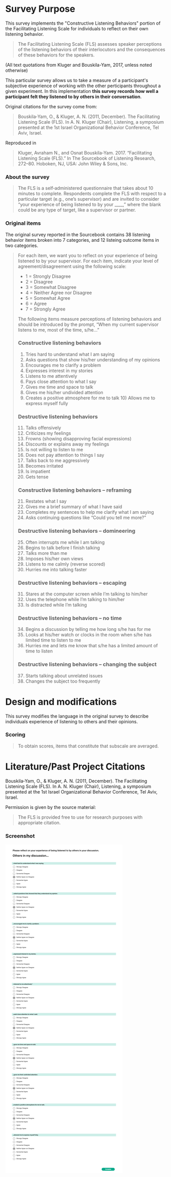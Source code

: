 # Survey Purpose

This survey implements the "Constructive Listening Behaviors" portion of the Facilitating Listening Scale for individuals to reflect on their own listening behavior.

> The Facilitating Listening Scale (FLS) assesses speaker perceptions of the listening behaviors of their interlocutors and the consequences of these behaviors for the speakers.

(All text quotations from Kluger and Bouskila-Yam, 2017, unless noted otherwise)

This particular survey allows us to take a measure of a participant's subjective experience of working with the other perticipants throughout a given experiment. In this implementation **this survey records how well a participant felt they listened to by others in their conversation**.

Original citations for the survey come from:

> Bouskila‐Yam, O., & Kluger, A. N. (2011, December). The Facilitating Listening Scale (FLS). In A. N. Kluger (Chair), Listening, a symposium presented at the 1st Israel Organizational Behavior Conference, Tel Aviv, Israel.

Reproduced in

> Kluger, Avraham N., and Osnat Bouskila-Yam. 2017. “Facilitating Listening Scale (FLS).” In The Sourcebook of Listening Research, 272–80. Hoboken, NJ, USA: John Wiley & Sons, Inc.

### About the survey

> The FLS is a self‐administered questionnaire that takes about 10 minutes to complete. Respondents complete the FLS with respect to a particular target (e.g., one’s supervisor) and are invited to consider “your experience of being listened to by your \_\_\_\_,” where the blank could be any type of target, like a supervisor or partner.

### Original items

The original survey reported in the Sourcebook contains 38 listening behavior items broken into 7 categories, and 12 listeing outcome items in two categories.

> For each item, we want you to reflect on your experience of being listened to by your supervisor. For each item, indicate your level of agreement/disagreement using the following scale:
>
> - 1 = Strongly Disagree
> - 2 = Disagree
> - 3 = Somewhat Disagree
> - 4 = Neither Agree nor Disagree
> - 5 = Somewhat Agree
> - 6 = Agree
> - 7 = Strongly Agree
>
> The following items measure perceptions of listening behaviors and should be introduced by the prompt, “When my current supervisor listens to me, most of the time, s/he...”
>
> ### Constructive listening behaviors
>
> 1. Tries hard to understand what I am saying
> 2. Asks questions that show his/her understanding of my opinions
> 3. Encourages me to clarify a problem
> 4. Expresses interest in my stories
> 5. Listens to me attentively
> 6. Pays close attention to what I say
> 7. Gives me time and space to talk
> 8. Gives me his/her undivided attention
> 9. Creates a positive atmosphere for me to talk 10) Allows me to express myself fully
>
> ### Destructive listening behaviors
>
> 11. Talks offensively
> 12. Criticizes my feelings
> 13. Frowns (showing disapproving facial expressions)
> 14. Discounts or explains away my feelings
> 15. Is not willing to listen to me
> 16. Does not pay attention to things I say
> 17. Talks back to me aggressively
> 18. Becomes irritated
> 19. Is impatient
> 20. Gets tense
>
> ### Constructive listening behaviors – reframing
>
> 21. Restates what I say
> 22. Gives me a brief summary of what I have said
> 23. Completes my sentences to help me clarify what I am saying
> 24. Asks continuing questions like “Could you tell me more?”
>
> ### Destructive listening behaviors – domineering
>
> 25. Often interrupts me while I am talking
> 26. Begins to talk before I finish talking
> 27. Talks more than me
> 28. Imposes his/her own views
> 29. Listens to me calmly (reverse scored)
> 30. Hurries me into talking faster
>
> ### Destructive listening behaviors – escaping
>
> 31. Stares at the computer screen while I’m talking to him/her
> 32. Uses the telephone while I’m talking to him/her
> 33. Is distracted while I’m talking
>
> ### Destructive listening behaviors – no time
>
> 34. Begins a discussion by telling me how long s/he has for me
> 35. Looks at his/her watch or clocks in the room when s/he has limited time to listen to me
> 36. Hurries me and lets me know that s/he has a limited amount of time to listen
>
> ### Destructive listening behaviors – changing the subject
>
> 37. Starts talking about unrelated issues
> 38. Changes the subject too frequently

# Design and modifications

This survey modifies the language in the original survey to describe individuals experience of listening to others and their opinions.

### Scoring

> To obtain scores, items that constitute that subscale are averaged.

# Literature/Past Project Citations

Bouskila‐Yam, O., & Kluger, A. N. (2011, December). The Facilitating Listening Scale (FLS). In A. N. Kluger (Chair), Listening, a symposium presented at the 1st Israel Organizational Behavior Conference, Tel Aviv, Israel.

Permission is given by the source material:

> The FLS is provided free to use for research purposes with appropriate citation.

### Screenshot

![Screenshot](screenshot.png)
